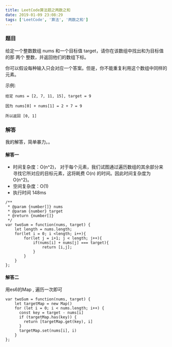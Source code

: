 ```yaml
---
title: LeetCode算法题之两数之和
date: 2019-01-09 23:08:29
tags: ['LeetCode', '算法', '两数之和']
---
```

### 题目
给定一个整数数组 nums 和一个目标值 target，请你在该数组中找出和为目标值的那 两个 整数，并返回他们的数组下标。

你可以假设每种输入只会对应一个答案。但是，你不能重复利用这个数组中同样的元素。
<!-- more -->
示例:
```
给定 nums = [2, 7, 11, 15], target = 9

因为 nums[0] + nums[1] = 2 + 7 = 9

所以返回 [0, 1]
```
### 解答
我的解答，简单暴力。。
#### 解答一
* 时间复杂度：O(n^2)， 对于每个元素，我们试图通过遍历数组的其余部分来寻找它所对应的目标元素，这将耗费 O(n) 的时间。因此时间复杂度为 O(n^2)。
* 空间复杂度：O(1)
* 执行时间 148ms
```
/**
 * @param {number[]} nums
 * @param {number} target
 * @return {number[]}
 */
var twoSum = function(nums, target) {
    let length = nums.length;
    for(let i = 0; i <length; i++){
        for(let j = i+1; j < length; j++){
            if(nums[i] + nums[j] === target){
                return [i,j];
            }
        }
    }
};
```
#### 解答二

用es6的Map , 遍历一次即可

```
var twoSum = function(nums, target) {
    let targetMap = new Map()
    for (let i = 0; i < nums.length; i++) {
      const key = target - nums[i]
      if (targetMap.has(key)) {
        return [targetMap.get(key), i]
      }
      targetMap.set(nums[i], i)
    }
};
```